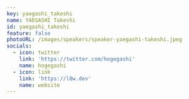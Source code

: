 ```yaml
---
key: yaegashi_takeshi
name: YAEGASHI Takeshi
id: yaegashi_takeshi
feature: false
photoURL: /images/speakers/speaker-yaegashi-takeshi.jpeg
socials:
  - icon: twitter
    link: 'https://twitter.com/hogegashi'
    name: hogegashi
  - icon: link
    link: 'https://l0w.dev'
    name: website
---
```

